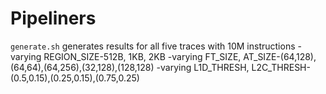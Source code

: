 # Pipeliners
`generate.sh` generates results for all five traces with 10M instructions
  -varying REGION_SIZE-512B, 1KB, 2KB
  -varying FT_SIZE, AT_SIZE-(64,128),(64,64),(64,256),(32,128),(128,128)
  -varying L1D_THRESH, L2C_THRESH- (0.5,0.15),(0.25,0.15),(0.75,0.25)
